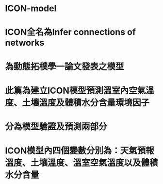 # ICON-model

# ICON全名為Infer connections of networks
# 為動態拓樸學一論文發表之模型
#
# 此篇為建立ICON模型預測溫室內空氣溫度、土壤溫度及體積水分含量環境因子
# 分為模型驗證及預測兩部分
#
# ICON模型內四個變數分別為：天氣預報溫度、土壤溫度、溫室空氣溫度以及體積水分含量
#
